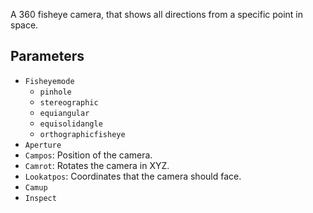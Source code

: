 A 360 fisheye camera, that shows all directions from a specific point in space.

## Parameters

* `Fisheyemode`
  * `pinhole`
  * `stereographic`
  * `equiangular`
  * `equisolidangle`
  * `orthographicfisheye`
* `Aperture`
* `Campos`: Position of the camera.
* `Camrot`: Rotates the camera in XYZ.
* `Lookatpos`: Coordinates that the camera should face.
* `Camup`
* `Inspect`